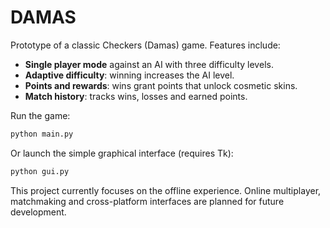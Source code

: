 # DAMAS

Prototype of a classic Checkers (Damas) game. Features include:

- **Single player mode** against an AI with three difficulty levels.
- **Adaptive difficulty**: winning increases the AI level.
- **Points and rewards**: wins grant points that unlock cosmetic skins.
- **Match history**: tracks wins, losses and earned points.

Run the game:

```bash
python main.py
```

Or launch the simple graphical interface (requires Tk):

```bash
python gui.py
```

This project currently focuses on the offline experience. Online
multiplayer, matchmaking and cross-platform interfaces are planned for
future development.

